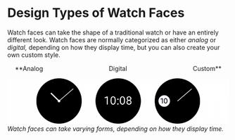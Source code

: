 # Design Types of Watch Faces

Watch faces can take the shape of a traditional watch or have an entirely different look. Watch faces are normally categorized as either *analog* or *digital,* depending on how they display time, but you can also create your own custom style.

<p align="center">**Analog &nbsp;&nbsp;&nbsp;&nbsp;&nbsp;&nbsp;&nbsp;&nbsp;&nbsp;&nbsp;&nbsp;&nbsp;&nbsp;&nbsp;&nbsp;&nbsp;&nbsp;&nbsp;&nbsp;&nbsp;&nbsp;&nbsp;&nbsp;&nbsp;&nbsp;&nbsp;&nbsp;&nbsp;&nbsp;&nbsp;&nbsp;&nbsp;&nbsp;&nbsp;&nbsp;&nbsp; Digital &nbsp;&nbsp;&nbsp;&nbsp;&nbsp;&nbsp;&nbsp;&nbsp;&nbsp;&nbsp;&nbsp;&nbsp;&nbsp;&nbsp;&nbsp;&nbsp;&nbsp;&nbsp;&nbsp;&nbsp;&nbsp;&nbsp;&nbsp;&nbsp;&nbsp;&nbsp;&nbsp;&nbsp;&nbsp;&nbsp;&nbsp;&nbsp;&nbsp;&nbsp;&nbsp;&nbsp; Custom**</p>

![](media/watchface_4.1.0-850x174.png)  
*Watch faces can take varying forms, depending on how they display time.*
